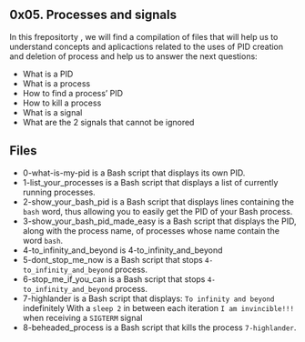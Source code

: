 ## 0x05. Processes and signals
In this frepositorty , we will find a compilation of files that will help us to understand concepts and aplicactions related to the uses of PID creation and deletion of process and help us to answer the next questions:

-   What is a PID
-   What is a process
-   How to find a process’ PID
-   How to kill a process
-   What is a signal
-   What are the 2 signals that cannot be ignored

## Files
 - 0-what-is-my-pid is a Bash script that displays its own PID.
 - 1-list_your_processes is a Bash script that displays a list of currently running processes.
 - 2-show_your_bash_pid is a Bash script that displays lines containing the `bash` word, thus allowing you to easily get the PID of your Bash process.
 - 3-show_your_bash_pid_made_easy is a Bash script that displays the PID, along with the process name, of processes whose name contain the word `bash`.
 - 4-to_infinity_and_beyond is 4-to_infinity_and_beyond
 - 5-dont_stop_me_now is a Bash script that stops `4-to_infinity_and_beyond` process.
 - 6-stop_me_if_you_can is a Bash script that stops `4-to_infinity_and_beyond` process.
 - 7-highlander is a Bash script that displays:
    `To infinity and beyond`  indefinitely
     With a  `sleep 2`  in between each iteration
     `I am invincible!!!`  when receiving a  `SIGTERM`  signal
- 8-beheaded_process is a Bash script that kills the process `7-highlander`.
